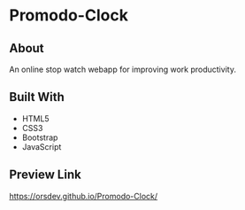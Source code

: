 # Promodo-Clock

## About

An online stop watch webapp for improving work productivity.

## Built With

* HTML5
* CSS3
* Bootstrap
* JavaScript


## Preview Link
https://orsdev.github.io/Promodo-Clock/
